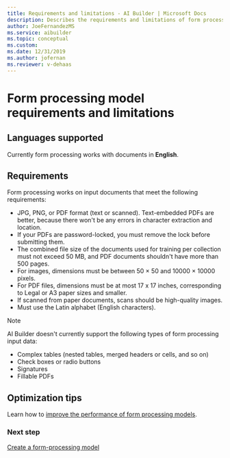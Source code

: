 ```yaml
---
title: Requirements and limitations - AI Builder | Microsoft Docs
description: Describes the requirements and limitations of form processing models in AI Builder.
author: JoeFernandezMS
ms.service: aibuilder
ms.topic: conceptual
ms.custom: 
ms.date: 12/31/2019
ms.author: jofernan
ms.reviewer: v-dehaas
---
```


# Form processing model requirements and limitations

## Languages supported

Currently form processing works with documents in **English**.  

## Requirements

Form processing works on input documents that meet the following requirements:

- JPG, PNG, or PDF format (text or scanned). Text-embedded PDFs are better, because there won't be any errors in character extraction and location.
- If your PDFs are password-locked, you must remove the lock before submitting them.
- The combined file size of the documents used for training per collection must not exceed 50 MB, and PDF documents shouldn't have more than 500 pages. 
- For images, dimensions must be between 50 &times; 50 and 10000 &times; 10000 pixels.
- For PDF files, dimensions must be at most 17 x 17 inches, corresponding to Legal or A3 paper sizes and smaller.
- If scanned from paper documents, scans should be high-quality images.
- Must use the Latin alphabet (English characters).

 > [!NOTE]
 > AI Builder doesn't currently support the following types of form processing input data:
 >
 > - Complex tables (nested tables, merged headers or cells, and so on)
 > - Check boxes or radio buttons
 > - Signatures
 > - Fillable PDFs 

## Optimization tips

Learn how to [improve the performance of form processing models](improve-form-processing-performance.md).


### Next step

[Create a form-processing model](create-form-processing-model.md)
